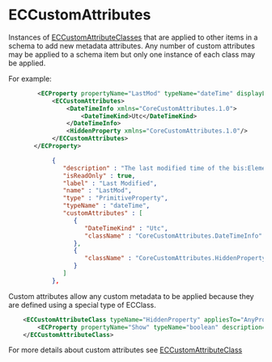 # ECCustomAttributes

Instances of [ECCustomAttributeClasses](./ec-custom-attribute-class.md) that are applied to other items in a schema to add new metadata attributes. Any number of custom attributes may be applied to a schema item but only one instance of each class may be applied.

For example:

```xml
        <ECProperty propertyName="LastMod" typeName="dateTime" displayLabel="Last Modified" description="The last time any element in this Model was modified.">
            <ECCustomAttributes>
                <DateTimeInfo xmlns="CoreCustomAttributes.1.0">
                    <DateTimeKind>Utc</DateTimeKind>
                </DateTimeInfo>
                <HiddenProperty xmlns="CoreCustomAttributes.1.0"/>
            </ECCustomAttributes>
       </ECProperty>
```

```json
            {
               "description" : "The last modified time of the bis:Element. This is maintained by the core framework and should not be set directly by applications.",
               "isReadOnly" : true,
               "label" : "Last Modified",
               "name" : "LastMod",
               "type" : "PrimitiveProperty",
               "typeName" : "dateTime",
               "customAttributes" : [
                  {
                     "DateTimeKind" : "Utc",
                     "className" : "CoreCustomAttributes.DateTimeInfo"
                  },
                  {
                     "className" : "CoreCustomAttributes.HiddenProperty"
                  }
               ]
            },
```

Custom attributes allow any custom metadata to be applied because they are defined using a special type of ECClass.

```xml
    <ECCustomAttributeClass typeName="HiddenProperty" appliesTo="AnyProperty" modifier="Sealed" description="Identifies a property which is designed to be hidden from the user interface">
        <ECProperty propertyName="Show" typeName="boolean" description="If set to true show the hidden property. Defaults to False.  Allows a property override to show a hidden property in a derived class" />
    </ECCustomAttributeClass>
```

For more details about custom attributes see [ECCustomAttributeClass](./ec-custom-attribute-class.md)
